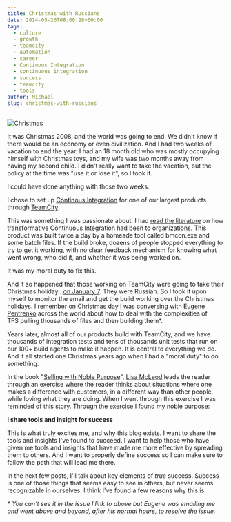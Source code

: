 ```yaml
---
title: Christmas with Russians
date: 2014-05-26T08:00:28+00:00
tags:
  - culture
  - growth
  - teamcity
  - automation
  - career
  - Continous Integration
  - continuous integration
  - success
  - teamcity
  - tools
author: Michael
slug: christmas-with-russians
---
```

<div class="full-width">
  <img src="/images/feature-christmas-with-russians" alt="Christmas" />
</div>

It was Christmas 2008, and the world was going to end. We didn't know if there would be an economy or even civilization. And I had two weeks of vacation to end the year. I had an 18 month old who was mostly occupying himself with Christmas toys, and my wife was two months away from having my second child. I didn't really want to take the vacation, but the policy at the time was "use it or lose it", so I took it.

I could have done anything with those two weeks.

I chose to set up [Continous Integration](http://martinfowler.com/articles/continuousIntegration.html) for one of our largest products through [TeamCity](http://www.jetbrains.com/teamcity/).

This was something I was passionate about. I had [read the literature](http://www.amazon.com/gp/product/B0026772IS/ref=as_li_qf_sp_asin_il_tl?ie=UTF8&camp=1789&creative=9325&creativeASIN=B0026772IS&linkCode=as2&tag=hedgeopscom-20&linkId=RJ6US3SXFLCWDTR5) on how transformative Continuous Integration had been to organizations. This product was built twice a day by a homeade tool called bmcon.exe and some batch files. If the build broke, dozens of people stopped everything to try to get it working, with no clear feedback mechanism for knowing what went wrong, who did it, and whether it was being worked on.

It was my moral duty to fix this.

And it so happened that those working on TeamCity were going to take their Christmas holiday...[on January 7](http://en.wikipedia.org/wiki/Christmas_in_Russia). They were Russian. So I took it upon myself to monitor the email and get the build working over the Christmas holidays. I remember on Christmas day [I was conversing with](http://youtrack.jetbrains.com/issue/TW-6471) [Eugene Pentrenko](http://de.linkedin.com/in/jonnyzzz) across the world about how to deal with the complexities of TFS pulling thousands of files and then building them*.

Years later, almost all of our products build with TeamCity, and we have thousands of integration tests and tens of thousands unit tests that run on our 100+ build agents to make it happen. It is central to everything we do. And it all started one Christmas years ago when I had a "moral duty" to do something.

In the book "[Selling with Noble Purpose](http://www.amazon.com/gp/product/B008KPM424/ref=as_li_qf_sp_asin_il_tl?ie=UTF8&camp=1789&creative=9325&creativeASIN=B008KPM424&linkCode=as2&tag=hedgeopscom-20&linkId=52YQPMBZ7Z4IMUKU)", [Lisa McLeod](http://www.mcleodandmore.com/what-is-selling-with-noble-purpose/) leads the reader through an exercise where the reader thinks about situations where one makes a difference with customers, in a different way than other people, while loving what they are doing. When I went through this exercise I was reminded of this story. Through the exercise I found my noble purpose:

**I share tools and insight for success**

This is what truly excites me, and why this blog exists. I want to share the tools and insights I've found to succeed. I want to help those who have given me tools and insights that have made me more effective by spreading them to others. And I want to properly define success so I can make sure to follow the path that will lead me there.

In the next few posts, I'll talk about key elements of _true_ success. Success is one of those things that seems easy to see in others, but never seems recognizable in ourselves. I think I've found a few reasons why this is.

_* You can't see it in the issue I link to above but Eugene was emailing me and went above and beyond, after his normal hours, to resolve the issue._